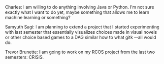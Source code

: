 Charles: I am willing to do anything involving Java or Python. I'm not sure exactly what I want to do yet, maybe something that allows me to learn machine learning or something?

Samyuth Sagi: I am planning to extend a project that I started experimenting with last semester that essentially visualizes choices made in visual novels or other choice based games to a DAG similar how to what gitk --all would do.

Trevor Brunette: I am going to work on my RCOS project from the last two semesters: CRISIS.
